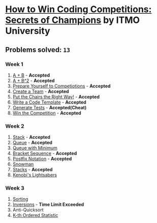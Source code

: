 # [How to Win Coding Competitions: Secrets of Champions](https://www.edx.org/course/how-win-coding-competitions-secrets-itmox-i2cpx-0) by ITMO University

## Problems solved: `13`

### Week 1
1. [A + B](https://github.com/k0syan/edX/tree/master/ITMOx%20-%20How%20to%20Win%20Coding%20Competitions/Week%201/A%2BB) - **Accepted**
2. [A + B^2](https://github.com/k0syan/edX/tree/master/ITMOx%20-%20How%20to%20Win%20Coding%20Competitions/Week%201/A%2BB2) - **Accepted**
3. [Prepare Yourself to Competiotions](https://github.com/k0syan/edX/tree/master/ITMOx%20-%20How%20to%20Win%20Coding%20Competitions/Week%201/Prepare%20Yourself%20To%20Competitions) - **Accepted**
4. [Create a Team](https://github.com/k0syan/edX/tree/master/ITMOx%20-%20How%20to%20Win%20Coding%20Competitions/Week%201/Create%20A%20Team) - **Accepted**
5. [Put the Chairs the Right Way!](https://github.com/k0syan/edX/tree/master/ITMOx%20-%20How%20to%20Win%20Coding%20Competitions/Week%201/Put%20The%20Chairs%20The%20Right%20Way) - **Accepted**
6. [Write a Code Template](https://github.com/k0syan/edX/tree/master/ITMOx%20-%20How%20to%20Win%20Coding%20Competitions/Week%201/Write%20A%20Code%20Template) - **Accepted**
7. [Generate Tests](https://github.com/k0syan/edX/tree/master/ITMOx%20-%20How%20to%20Win%20Coding%20Competitions/Week%201/Generate%20Tests) - **Accepted(Cheat)**
8. [Win the Competition](https://github.com/k0syan/edX/tree/master/ITMOx%20-%20How%20to%20Win%20Coding%20Competitions/Week%201/Win%20The%20Competition) - **Accepted**

### Week 2
1. [Stack](https://github.com/k0syan/edX/tree/master/ITMOx%20-%20How%20to%20Win%20Coding%20Competitions/Week%202/Stack) - **Accepted**
2. [Queue](https://github.com/k0syan/edX/tree/master/ITMOx%20-%20How%20to%20Win%20Coding%20Competitions/Week%202/Queue) - **Accepted**
3. [Queue with Minimum]()
4. [Bracket Sequence](https://github.com/k0syan/edX/tree/master/ITMOx%20-%20How%20to%20Win%20Coding%20Competitions/Week%202/Bracket%20Sequence) - **Accepted**
5. [Postfix Notation](https://github.com/k0syan/edX/tree/master/ITMOx%20-%20How%20to%20Win%20Coding%20Competitions/Week%202/Postfix%20Notation) - **Accepted**
6. [Snowman]()
7. [Stacks](https://github.com/k0syan/edX/tree/master/ITMOx%20-%20How%20to%20Win%20Coding%20Competitions/Week%202/Stacks) - **Accepted**
8. [Kenobi's Lightsabers]()

### Week 3
1. [Sorting](https://github.com/k0syan/edX/tree/master/ITMOx%20-%20How%20to%20Win%20Coding%20Competitions/Week%203/Sorting)
2. [Inversions](https://github.com/k0syan/edX/tree/master/ITMOx%20-%20How%20to%20Win%20Coding%20Competitions/Week%203/Inversions) - **Time Limit Exceeded**
3. Anti-Quicksort
4. [K-th Ordered Statistic]()
